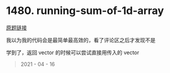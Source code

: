 # 1480. running-sum-of-1d-array

[原题链接](https://leetcode-cn.com/problems/running-sum-of-1d-array/)

我以为我的代码会是最简单最高效的，看了评论区之后才发现不是  

学到了，返回 vector 的时候可以尝试直接用传入的 vector

> 2021 - 04 - 16
